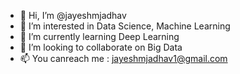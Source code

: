 - 👋 Hi, I’m @jayeshmjadhav
- 👀 I’m interested in Data Science, Machine Learning
- 🌱 I’m currently learning Deep Learning
- 💞️ I’m looking to collaborate on Big Data
- 📫 You canreach me : jayeshmjadhav1@gmail.com

<!---
jayeshmjadhav/jayeshmjadhav is a ✨ special ✨ repository because its `README.md` (this file) appears on your GitHub profile.
You can click the Preview link to take a look at your changes.
--->
